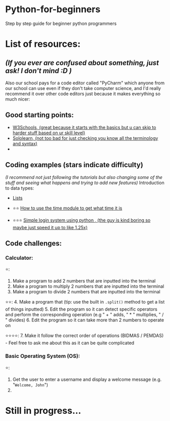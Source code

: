 # Python-for-beginners
Step by step guide for beginner python programmers


# List of resources:
## _(If you ever are confused about something, just ask! I don't mind :D )_

Also our school pays for a code editor called "PyCharm" which anyone from our school can use even if they don't take computer science, and I'd really recommend it over other code editors just because it makes everything so much nicer:

## Good starting points:
- [W3Schools, (great because it starts with the basics but u can skip to harder stuff based on ur skill level)](https://www.w3schools.com/python/default.asp)
- [Sololearn, (not too bad for just checking you know all the terminology and syntax)](https://www.sololearn.com/en/)
- []()

## Coding examples (stars indicate difficulty)
_(I recommend not just following the tutorials but also changing some of the stuff and seeing what happens and trying to add new features)_
Introduction to data types:
- [Lists](https://www.youtube.com/watch?v=9OeznAkyQz4)

- :star::star: [How to use the time module to get what time it is](https://www.youtube.com/watch?v=Qj3GlL5ckQA)
- :star::star::star: [Simple login system using python  , (the guy is kind boring so maybe just speed it up to like 1.25x)](https://www.youtube.com/watch?v=keY_RKilMp0)

## Code challenges:
### Calculator:
:star::
1. Make a program to add 2 numbers that are inputted into the terminal
2. Make a program to multiply 2 numbers that are inputted into the terminal
3. Make a program to divide 2 numbers that are inputted into the terminal

:star::star::
4. Make a program that (tip: use the built in `.split()` method to get a list of things inputted)
5. Edit the program so it can detect specific operators and perform the corresponding operation (e.g " + " adds, " * " multiplies, " / " divides)
6. Edit the program so it can take more than 2 numbers to operate on

:star::star::star::star::
7. Make it follow the correct order of operations (BIDMAS / PEMDAS) - Feel free to ask me about this as it can be quite complicated

### Basic Operating System (OS):
:star::
1. Get the user to enter a username and display a welcome message (e.g. "`Welcome, John`")
2. 

# Still in progress...
